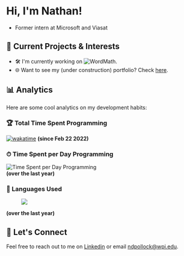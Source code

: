 # Hi, I'm Nathan!

- Former intern at Microsoft and Viasat

## 🌱 Current Projects & Interests

- 🛠 I'm currently working on ![WordMath](https://github.com/npollock14/WordMath).
- 🌐 Want to see my (under construction) portfolio? Check [here](https://nathanpollock.com).

## 📊 Analytics

Here are some cool analytics on my development habits:

### 🏆 Total Time Spent Programming

[![wakatime](https://wakatime.com/badge/user/9e2b9f16-b802-4b37-95f2-492dbbff2784.svg)](https://wakatime.com/@9e2b9f16-b802-4b37-95f2-492dbbff2784)
**(since Feb 22 2022)**


### ⏱ Time Spent per Day Programming

![Time Spent per Day Programming](https://wakatime.com/share/@NathanP/3866909d-5aa6-4900-917b-715b4d87215c.svg)         
**(over the last year)**

### 🌈 Languages Used 

<figure><img src="https://wakatime.com/share/@NathanP/6b62c249-f0d7-401c-a973-bab77bb78be0.svg"></img></figure>
  
**(over the last year)**

## 🤝 Let's Connect

Feel free to reach out to me on [Linkedin](https://www.linkedin.com/in/nathanpollock14/) or email [ndpollock@wpi.edu](mailto:ndpollock@wpi.edu).
